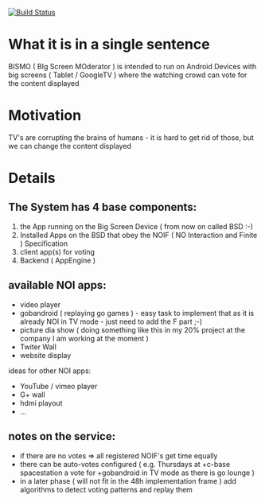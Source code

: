[![Build Status](https://ligi.ci.cloudbees.com/buildStatus/icon?job=bismo)](https://ligi.ci.cloudbees.com/job/bismo/)

What it is in a single sentence
===============================

BISMO ( BIg Screen MOderator ) is intended to run on Android Devices with big screens ( Tablet / GoogleTV ) where the watching crowd can vote for the content displayed

Motivation
==========

TV's are corrupting the brains of humans - it is hard to get rid of those, but we can change the content displayed

Details
=======

The System has 4 base components:
---------------------------------------
 1. the App running on the Big Screen Device ( from now on called BSD :-)
 2. Installed Apps on the BSD that obey the NOIF ( NO Interaction and Finite ) Specification
 3. client app(s) for voting
 4. Backend ( AppEngine )

available NOI apps:
-------------------

 * video player
 * gobandroid ( replaying go games ) - easy task to implement that as it is already NOI in TV mode - just need to add the F part ;-)
 * picture dia show ( doing something like this in my 20% project at the company I am working at the moment )
 * Twiter Wall
 * website display

ideas for other NOI apps:
 * YouTube / vimeo player
 * G+ wall
 * hdmi playout
 * ...

notes on the service:
---------------------

 * if there are no votes => all registered NOIF's get time equally 
 * there can be auto-votes configured ( e.g. Thursdays at +c-base spacestation a vote for +gobandroid in TV mode as there is go lounge )
 * in a later phase ( will not fit in the 48h implementation frame ) add algorithms to detect voting patterns and replay them 
